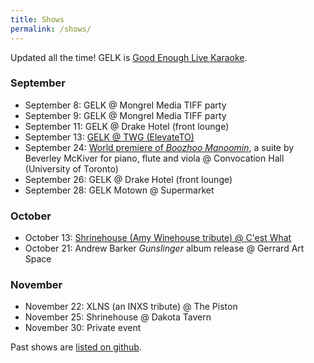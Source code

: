 ```yaml
---
title: Shows
permalink: /shows/
---
```


Updated all the time! GELK is [Good Enough Live Karaoke](http://www.goodenoughlivekaraoke.com).

### September
* September 8: GELK @ Mongrel Media TIFF party
* September 9: GELK @ Mongrel Media TIFF party
* September 11: GELK @ Drake Hotel (front lounge)
* September 13: [GELK @ TWG (ElevateTO)](https://www.facebook.com/events/280621905754305/)
* September 24: [World premiere of _Boozhoo Manoomin_](https://www.eventbrite.ca/e/water-is-life-but-many-cant-drink-it-tickets-36657481514), a suite by Beverley McKiver for piano, flute and viola @ Convocation Hall (University of Toronto)
* September 26: GELK @ Drake Hotel (front lounge)
* September 28: GELK Motown @ Supermarket

### October
* October 13: [Shrinehouse (Amy Winehouse tribute) @ C'est What](https://www.facebook.com/events/106617316689557/)
* October 21: Andrew Barker _Gunslinger_ album release @ Gerrard Art Space

### November
* November 22: XLNS (an INXS tribute) @ The Piston
* November 25: Shrinehouse @ Dakota Tavern
* November 30: Private event

Past shows are [listed on github](https://github.com/ruhee/show-archive/tree/master/raw).
